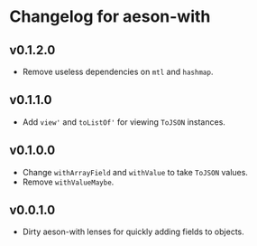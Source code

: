 # Changelog for aeson-with

## v0.1.2.0

* Remove useless dependencies on `mtl` and `hashmap`.

## v0.1.1.0

* Add `view'` and `toListOf'` for viewing `ToJSON` instances.

## v0.1.0.0

* Change `withArrayField` and `withValue` to take `ToJSON` values.
* Remove `withValueMaybe`.

## v0.0.1.0

* Dirty aeson-with lenses for quickly adding fields to objects.
